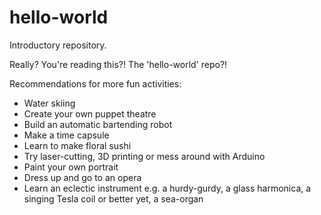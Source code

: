 # hello-world
Introductory repository. 

Really? You're reading this?! The 'hello-world' repo?!

Recommendations for more fun activities:
- Water skiing
- Create your own puppet theatre
- Build an automatic bartending robot
- Make a time capsule
- Learn to make floral sushi
- Try laser-cutting, 3D printing or mess around with Arduino
- Paint your own portrait
- Dress up and go to an opera
- Learn an eclectic instrument e.g. a hurdy-gurdy, a glass harmonica, a singing Tesla coil or better yet, a sea-organ
